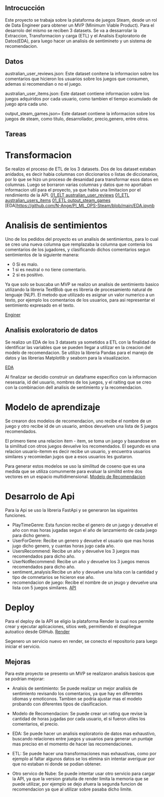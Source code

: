 ## Introcucción
Este proyecto se trabaja sobre la plataforma de juegos Steam, desde un rol de Data Engineer para obtener un MVP (Minimum Viable Product). Para el desarrolo del mismo se reciben 3 datasets.
Se va a dessarrolar la Extraccion, Transformacion y carga (ETL) y el Analisis Exploratorio de Datos(EDA), para luego hacer un analisis de sentimineto y un sistema de recomendacion.


## Datos
 australian_user_reviews.json: Este dataset conitene la informacion sobre los comentarios que hicieron los usuarios sobre los juegos que consumen, ademas si recomendian o no el juego.

 australian_user_items.json: Este dataset contiene informacion sobre los juegos adquiridos por cada usuario, como tambien el tiempo acumulado de juego apra cada uno.

 output_steam_games.json= Este dataset contiene la informacion sobre los juegos de steam, como titulo, desarrollador, precio,genero, entre otros.

 ## Tareas

 # Transformacion
 Se realizo el proceso de ETL de los 3 datasets.
 Dos de los dataset estaban anidados, es decir habia columnas con diccionarios o listas de diccionarios, por lo que se hizo un proceso de desanidad para transformar esos datos en columnas.
 Luego se borraron varias columnas y datos que no aportaban informacion util para el proyecto, ya que habia una limitacion por el rendimiento de la API.
 [01_ELT australian_user_reviews](https://github.com/N-Ange/PI_ML_OPS-Steam/blob/main/01_ETL%20australian_user_reviews.ipynb)
 [01_ETL australian_users_items](https://github.com/N-Ange/PI_ML_OPS-Steam/blob/main/01_ETL%20australian_users_items.ipynb)
 [01_ETL output_steam_games](https://github.com/N-Ange/PI_ML_OPS-Steam/blob/main/01_ETL%20output_steam_games.ipynb)
 [EDA]https://github.com/N-Ange/PI_ML_OPS-Steam/blob/main/EDA.ipynb



# Analisis de sentimientos

Uno de los pedidos del proyecto es un analisis de sentimientos, para lo cual se creo una nueva columna que remplazaba la columna que contenia los comentarios de los jugadores, y clasificando dichos comentarios segun sentimientos de la siguiente manera:

* 0 Si es malo.
* 1 si es neutral o no tiene comentario.
* 2 si es positivo.

Ya que solo se buscaba un MVP se realizo un analisis de sentimiento basico utilizando la libreria TextBlob que es libreria de procesamiento natural de lenguaje (NLP). El metodo que utilizado es asignar un valor numerico a un texto, por ejemplo los comentarios de los usuarios, para asi representar el sentimiento expresado en el texto.

[Enginer](https://github.com/N-Ange/PI_ML_OPS-Steam/blob/main/enginer.ipynb)

## Analisis exoloratorio de datos
Se realizo un EDA de los 3 datasets ya sometidos a ETL con la finalidad de identificar las variables que se pueden llegar a utilizar en la creacion del modelo de recomendacion. Se utilizo la libreria Pandas para el manejo de datos y las librerias Matplotlib y seaborn para la visualizacion.

[EDA](https://github.com/N-Ange/PI_ML_OPS-Steam/blob/main/EDA.ipynb)

Al finalizar se decidio construir un dataframe especifico con la informacion nesesaria, id del usuario, nombres de los juegos, y el raiting que se creo con la combinacion dell analisis de sentimiento y la recomendacion.

# Modelo de aprendizaje

Se crearon dos modelos de recomendacion, uno recibe el nombre de un juego y otro recibe id de un usuario, ambos devuelven una lista de 5 juegos recomendados.

El primero tiene una relacion item - item, se toma un juego y basandose en la similitud con otros juegos devuelve los recomendados. El segundo es una relacion usuario-itemm es decir recibe un usuario, y encuentra usuarios similares y recomiedan jugos que a esos usuarios les gustaron.

Para generar estos modelos se uso la similitud de coseno que es una medida que se utiliza comunmente para evaluar la similitd entre dos vectores en un espacio multidimensional.
[Modelo de Recomendacion](https://github.com/N-Ange/PI_ML_OPS-Steam/blob/main/Modelo%20de%20recomendacion.ipynb)

# Desarrolo de Api
Para la Api se uso la libreria FastApi y se generaron las sigueintes funciones.

* PlayTimeGenre: Esta funcion recibe el genero de un juego y devuelve el año con mas horas jugadas segun el año de lanzamiento de cada juego para dicho genero.
* UserForGenre: Recibe un genero y devuelve el usuario que mas horas jugo dicho genero, y cuantas horas jugo cada año.
* UsersRecommend: Recibe un año y devuelve los 3 juegos mas recomendados para dicho año.
* UserNotRecommend: Recibe un año y devuelve los 3 juegos menos recomendados para dicho año.
* sentiment_analysis:Recibe un año y devuelve una lsita con la cantidad y tipo de comnetarios se hicieron ese año.
* recomendacion de juego: Recibe el nombre de un jeugo y devuelve una lista con 5 juegos similares.
[API](https://github.com/N-Ange/PI_ML_OPS-Steam/blob/main/main.py)
# Deploy
Para el deploy de la API se eligio la plataforma Render la cual nos permite crear y ejecutar aplicaciones, sitios web, permitiendo el despliegue autoatico desde GitHub.
[Render](https://pi-ml-ops-steam-z21p.onrender.com/)

Segenero un servicio nuevo en render, se conecto el repositorio para luego iniciar el servicio.



## Mejoras
Para este proyecto se presento un MVP se realizaron analisis basicos que se podrian mejorar:

* Analsis de sentimiento: Se puede realizar un mejor analisis de sentimiento revisando los comentarios, ya que hay en diferentes idiomas y emoticonos. Tambien se podria ajustar mas el modelo probando con diferentes tipos de clasificacion.

* Modelo de Recomendacion: Se puede crear un rating que revise la cantidad de horas jugadas por cada usuario, el si fueron utiles los comentarios, el precio.

* EDA: Se puede hacer un analisis exploratorio de datos mas exhaustivo, buscando relaciones entre juegos y usuarios para generar un puntaje mas preciso en el momento de hacer las recomendaciones.

* ETL: Se puede hacer una transformaciones mas exhaustivas, como por ejemplo al faltar algunos datos se los elimina sin intentar averiguar por que no estaban ni donde se podian obtener.

* Otro servico de Nube: Se puede intentar usar otro servicio para cargar la API, ya que la version gratuita de render limita la memoria que se puede utilizar, por ejemplo se dejo afuera la segunda funcion de recomendacion ya que al utilizar sobre pasaba dicho limite.
